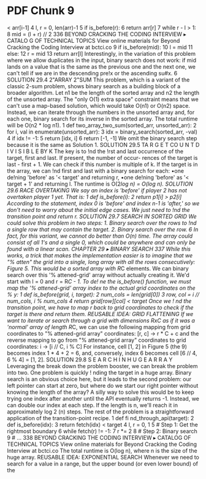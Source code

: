 # PDF Chunk 9

< arr[i-1] 4 l, r = 0, len(arr)-1 5 if is_before(r): 6 return arr[r] 7 while r - l > 1: 8 mid = (l + r) // 2 336 BEYOND CRACKING THE CODING INTERVIEW ▸ CATALO G OF TECHNICAL TOPICS View online materials for Beyond Cracking the Coding Interview at bctci.co 9 if is_before(mid): 10 l = mid 11 else: 12 r = mid 13 return arr[l] Interestingly, in the variation of this problem where we allow duplicates in the input, binary search does not work: if mid lands on a value that is the same as the previous one and the next one, we can't tell if we are in the descending pre!x or the ascending su#x. 6 SOLUTION 29.4 2"ARRAY 2"SUM This problem, which is a variant of the classic 2-sum problem, shows binary search as a building block of a broader algorithm. Let n1 be the length of the sorted array and n2 the length of the unsorted array. The "only O(1) extra space" constraint means that we can't use a map-based solution, which would take O(n1) or O(n2) space. Instead, we can iterate through the numbers in the unsorted array and, for each one, binary search for its inverse in the sorted array. The total runtime will be O(n2 * log n1). 1 def two_array_two_sum(sorted_arr, unsorted_arr): 2 for i, val in enumerate(unsorted_arr): 3 idx = binary_search(sorted_arr, -val) 4 if idx != -1: 5 return [idx, i] 6 return [-1, -1] We omit the binary search step because it is the same as Solution 1. SOLUTION 29.5 TA R G E T CO U N T D I V I S I B L E BY K The key is to !nd the !rst and last occurrence of the target, first and last. If present, the number of occur- rences of the target is last - first + 1. We can check if this number is multiple of k. If the target is in the array, we can !nd first and last with a binary search for each: •one de!ning 'before' as '< target' and returning r, •one de!ning 'before' as '< target + 1' and returning l. The runtime is O(2*log n) = O(log n). SOLUTION 29.6 RACE OVERTAKING We say an index is 'before' if player 2 has not overtaken player 1 yet. That is: 1 def is_before(i): 2 return p1[i] > p2[i] According to the statement, index 0 is 'before' and index n-1 is 'after,' so we don't need to worry about the initial edge cases. We just need to !nd the transition point and return r. SOLUTION 29.7 SEARCH IN SORTED GRID We could solve this problem in two steps: 1. Binary search over the rows to !nd a single row that may contain the target. 2. Binary search over the row. 6 In fact, for this variant, we cannot do better than O(n) time. The array could consist of all 1's and a single 0, which could be anywhere and can only be found with a linear scan. CHAPTER 29 ▸ BINARY SEARCH 337 While this works, a trick that makes the implementation easier is to imagine that we "% atten" the grid into a single, long array with all the rows consecutively: Figure 5. This would be a sorted array with R*C elements. We can binary search over this '% attened-grid' array without actually creating it. We'd start with l = 0 and r = R*C - 1. To de! ne the is_before() function, we must map the '% attened-grid’ array index to the actual grid coordinates on the % y: 1 def is_before(grid, i, target): 2 num_cols = len(grid[0]) 3 row, col = i // num_cols, i % num_cols 4 return grid[row][col] < target Once we ! nd the transition point, we have to map r back to grid coordinates to check if the target is there and return them. REUSABLE IDEA: GRID FLATTENING If we want to iterate or search through a grid with dimensions RxC as if it was a 'normal' array of length R*C, we can use the following mapping from grid coordinates to "% attened-grid array" coordinates: [r, c] → r * C + c and the reverse mapping to go from "% attened-grid array" coordinates to grid coordinates: i → [i // C, i % C] For instance, cell [1, 2] in Figure 5 (the 9) becomes index 1 * 4 + 2 = 6, and, conversely, index 6 becomes cell [6 // 4, 6 % 4] = [1, 2]. SOLUTION 29.8 S E A R C H I N H U G E A R R A Y Leveraging the break down the problem booster, we can break the problem into two. One problem is quickly ! nding the target in a huge array. Binary search is an obvious choice here, but it leads to the second problem: our left pointer can start at zero, but where do we start our right pointer without knowing the length of the array? A silly way to solve this would be to keep trying one index after another until the API eventually returns -1. Instead, we can double our index at each step. If the length is n, we'll reach it in approximately log 2 (n) steps. The rest of the problem is a straightforward application of the transition-point recipe. 1 def fi nd_through_api(target): 2 def is_before(idx): 3 return fetch(idx) < target 4 l, r = 0, 1 5 # Step 1: Get the rightmost boundary 6 while fetch(r) != -1: 7 r *= 2 8 # Step 2: Binary search 9 # ... 338 BEYOND CRACKING THE CODING INTERVIEW ▸ CATALOG OF TECHNICAL TOPICS View online materials for Beyond Cracking the Coding Interview at bctci.co The total runtime is O(log n), where n is the size of the huge array. REUSABLE IDEA: EXPONENTIAL SEARCH Whenever we need to search for a value in a range, but the upper bound (or even lower bound) of the